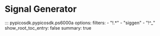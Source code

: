 <!-- Copyright (C) 2018-2022 Pico Technology Ltd. See LICENSE file for terms. -->
# Signal Generator

::: pypicosdk.pypicosdk.ps6000a
    options:
        filters:
        - "!.*"
        - "siggen"
        - "!^_"
        show_root_toc_entry: false
        summary: true